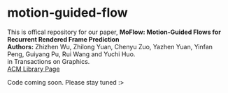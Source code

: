 # motion-guided-flow
This is offical repository for our paper, **MoFlow: Motion-Guided Flows for Recurrent Rendered Frame Prediction**<br>
**Authors:** Zhizhen Wu, Zhilong Yuan, Chenyu Zuo, Yazhen Yuan, Yinfan Peng, Guiyang Pu, Rui Wang and Yuchi Huo.<br>
in Transactions on Graphics. <br>
[ACM Library Page](https://dl.acm.org/doi/10.1145/3730400)

Code coming soon. Please stay tuned :>
